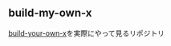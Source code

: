 ## build-my-own-x

[build-your-own-x](https://github.com/danistefanovic/build-your-own-x)を実際にやって見るリポジトリ
